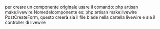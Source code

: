 per creare un componente originale usare il comando:
php artisan make:livewire Nomedelcomponente es:
php artisan make:livewire PostCreateForm, questo creerà sia il file blade nella cartella livewire e sia il controller di livewire